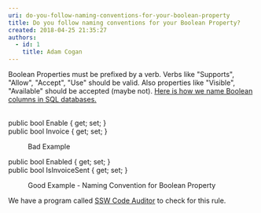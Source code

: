 ```yaml
---
uri: do-you-follow-naming-conventions-for-your-boolean-property
title: Do you follow naming conventions for your Boolean Property?
created: 2018-04-25 21:35:27
authors:
  - id: 1
    title: Adam Cogan
---
```





<span class='intro'> Boolean Properties must be prefixed by a verb. Verbs like &quot;Supports&quot;, &quot;Allow&quot;, &quot;Accept&quot;, &quot;Use&quot; should be valid. Also properties like &quot;Visible&quot;, &quot;Available&quot; should be accepted (maybe not).&#160;<a href="https&#58;//www.ssw.com.au/ssw/Standards/Rules/RulestoBetterSQLServerdatabases.aspx#BitFields">Here is how we name Boolean columns in SQL databases.</a><br><br> </span>

<p class="ssw15-rteElement-CodeArea">public&#160;bool&#160;Enable &#123; get; set; &#125;<br>public bool&#160;Invoice &#123; get; set; &#125;<br></p><dd class="ssw15-rteElement-FigureBad">Bad Example <br></dd><p class="ssw15-rteElement-CodeArea">public&#160;bool&#160;Enabled&#160;&#123;&#160;get;&#160;set;&#160;&#125;<br>public bool IsInvoiceSent &#123; get; set; &#125;<br></p><dd class="ssw15-rteElement-FigureGood">Good Example -&#160;Naming Convention for Boolean Property<br></dd><p class="ssw15-rteElement-YellowBorderBox">We have a program called&#160;<a href="https&#58;//www.ssw.com.au/ssw/CodeAuditor/">SSW Code Auditor</a>&#160;to check for this rule.​<br></p>


